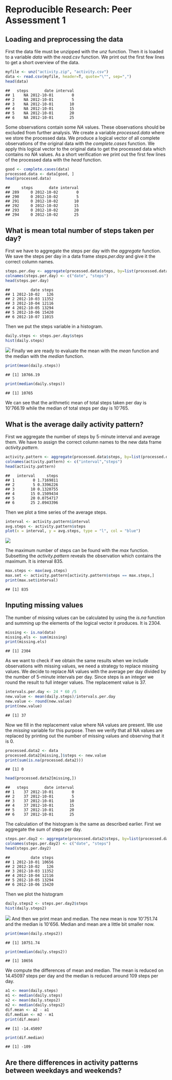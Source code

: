 # Reproducible Research: Peer Assessment 1


## Loading and preprocessing the data
First the data file must be unzipped with the *unz* function. Then it is loaded to a variable *data* with the *read.csv* function. We print out the first few lines to get a short overview of the data.

```r
myfile <- unz("activity.zip", "activity.csv")
data <- read.csv(myfile, header=T, quote="\"", sep=",")
head(data)
```

```
##   steps       date interval
## 1    NA 2012-10-01        0
## 2    NA 2012-10-01        5
## 3    NA 2012-10-01       10
## 4    NA 2012-10-01       15
## 5    NA 2012-10-01       20
## 6    NA 2012-10-01       25
```
Some observations contain some *NA* values. These observations should be excluded from further analysis. We create a variable *processed.data* where we store the processed data. We produce a logical vector of all complete observations of the original data with the *complete.cases* function.  We apply this logical vector to the original data to get the processed data which contains no *NA* values. As a short verification we print out the first few lines of the processed data with the *head* function.

```r
good <- complete.cases(data)
processed.data <- data[good, ]
head(processed.data)
```

```
##     steps       date interval
## 289     0 2012-10-02        0
## 290     0 2012-10-02        5
## 291     0 2012-10-02       10
## 292     0 2012-10-02       15
## 293     0 2012-10-02       20
## 294     0 2012-10-02       25
```
## What is mean total number of steps taken per day?
First we have to aggregate the steps per day with the *aggregate* function. We save the steps per day in a data frame *steps.per.day* and give it the correct column names.

```r
steps.per.day <- aggregate(processed.data$steps, by=list(processed.data$date), FUN=sum, na.rm=TRUE)
colnames(steps.per.day) <- c("date", "steps")
head(steps.per.day)
```

```
##         date steps
## 1 2012-10-02   126
## 2 2012-10-03 11352
## 3 2012-10-04 12116
## 4 2012-10-05 13294
## 5 2012-10-06 15420
## 6 2012-10-07 11015
```
Then we put the steps variable in a histogram.

```r
daily.steps <- steps.per.day$steps
hist(daily.steps)
```

![](./PA1_template_files/figure-html/unnamed-chunk-4-1.png) 
Finally we are ready to evaluate the mean with the *mean* function and the median with the *median* function.

```r
print(mean(daily.steps))
```

```
## [1] 10766.19
```

```r
print(median(daily.steps))
```

```
## [1] 10765
```
We can see that the arithmetic mean of total steps taken per day is 10'766.19 while the median of total steps per day is 10'765.

## What is the average daily activity pattern?
First we aggregate the number of steps by 5-minute interval and average them. We have to assign the correct column names to the new data frame *activity.pattern*.

```r
activity.pattern <- aggregate(processed.data$steps, by=list(processed.data$interval), FUN=mean, na.rm=TRUE)
colnames(activity.pattern) <- c("interval","steps")
head(activity.pattern)
```

```
##   interval     steps
## 1        0 1.7169811
## 2        5 0.3396226
## 3       10 0.1320755
## 4       15 0.1509434
## 5       20 0.0754717
## 6       25 2.0943396
```
Then we plot a time series of the average steps.

```r
interval <- activity.pattern$interval
avg.steps <- activity.pattern$steps
plot(x = interval, y = avg.steps, type = "l", col = "blue")
```

![](./PA1_template_files/figure-html/unnamed-chunk-7-1.png) 
  
The maximum number of steps can be found with the *max* function. Subsetting the *activity.pattern* reveals the observation which contains the maximum. It is interval 835.

```r
max.steps <- max(avg.steps)
max.set <- activity.pattern[activity.pattern$steps == max.steps,]
print(max.set$interval)
```

```
## [1] 835
```

## Inputing missing values
The number of missing values can be calculated by using the *is.na* function and summing up the elements of the logical vector it produces. It is 2304.

```r
missing <- is.na(data)
missing.els <- sum(missing)
print(missing.els)
```

```
## [1] 2304
```
As we want to check if we obtain the same results when we include observations with missing values, we need a strategy to replace missing values. We decide to replace *NA* values with the average per day divided by the number of 5-minute intervals per day. Since steps is an integer we round the result to full integer values. The replacement value is 37.

```r
intervals.per.day <- 24 * 60 /5
new.value <- mean(daily.steps)/intervals.per.day
new.value <- round(new.value)
print(new.value)
```

```
## [1] 37
```
Now we fill in the replacement value where NA values are present. We use the *missing* variable for this purpose. Then we verify that all NA values are replaced by printing out the number of missing values and observing that it is 0.

```r
processed.data2 <- data
processed.data2[missing,]$steps <- new.value
print(sum(is.na(processed.data2)))
```

```
## [1] 0
```

```r
head(processed.data2[missing,])
```

```
##   steps       date interval
## 1    37 2012-10-01        0
## 2    37 2012-10-01        5
## 3    37 2012-10-01       10
## 4    37 2012-10-01       15
## 5    37 2012-10-01       20
## 6    37 2012-10-01       25
```
The calculation of the histogram is the same as described earlier. First we aggregate the sum of steps per day.

```r
steps.per.day2 <- aggregate(processed.data2$steps, by=list(processed.data2$date), FUN=sum, na.rm=TRUE)
colnames(steps.per.day2) <- c("date", "steps")
head(steps.per.day2)
```

```
##         date steps
## 1 2012-10-01 10656
## 2 2012-10-02   126
## 3 2012-10-03 11352
## 4 2012-10-04 12116
## 5 2012-10-05 13294
## 6 2012-10-06 15420
```
Then we plot the histogram

```r
daily.steps2 <- steps.per.day2$steps
hist(daily.steps2)
```

![](./PA1_template_files/figure-html/unnamed-chunk-13-1.png) 
And then we print mean and median. The new mean is now 10'751.74 and the median is 10'656. Median and mean are a little bit smaller now.

```r
print(mean(daily.steps2))
```

```
## [1] 10751.74
```

```r
print(median(daily.steps2))
```

```
## [1] 10656
```
We compute the differences of mean and median. The mean is reduced on 14.45097 steps per day and the median is reduced around 109 steps per day.

```r
a1 <- mean(daily.steps)
m1 <- median(daily.steps)
a2 <- mean(daily.steps2)
m2 <- median(daily.steps2)
dif.mean <- a2 - a1
dif.median <- m2 - m1
print(dif.mean)
```

```
## [1] -14.45097
```

```r
print(dif.median)
```

```
## [1] -109
```
## Are there differences in activity patterns between weekdays and weekends?

